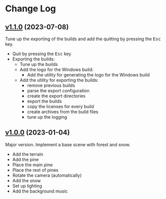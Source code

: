 # Change Log

## [v1.1.0](https://github.com/thewizardplusplus/giftfall/tree/v1.1.0) (2023-07-08)

Tune up the exporting of the builds and add the quitting by pressing the <kbd>Esc</kbd> key.

- Quit by pressing the <kbd>Esc</kbd> key
- Exporting the builds:
  - Tune up the builds
  - Add the logo for the Windows build:
    - Add the utility for generating the logo for the Windows build
  - Add the utility for exporting the builds:
    - remove previous builds
    - parse the export configuration
    - create the export directories
    - export the builds
    - copy the licenses for every build
    - create archives from the build files
    - tune up the logging

## [v1.0.0](https://github.com/thewizardplusplus/giftfall/tree/v1.0.0) (2023-01-04)

Major version. Implement a base scene with forest and snow.

- Add the terrain
- Add the pine
- Place the main pine
- Place the rest of pines
- Rotate the camera (automatically)
- Add the snow
- Set up lighting
- Add the background music
